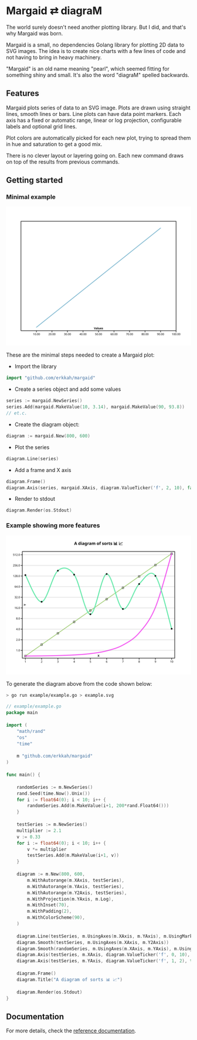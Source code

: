 # Margaid ⇄ diagraM

The world surely doesn't need another plotting library.
But I did, and that's why Margaid was born.

Margaid is a small, no dependencies Golang library for plotting 2D data to SVG images. The idea is to create nice charts with a few lines of code and not having to bring in heavy machinery.

"Margaid" is an old name meaning "pearl", which seemed fitting for something shiny and small.
It's also the word "diagraM" spelled backwards.

## Features

Margaid plots series of data to an SVG image.
Plots are drawn using straight lines, smooth lines or bars.
Line plots can have data point markers.
Each axis has a fixed or automatic range, linear or log projection, configurable labels and optional grid lines.

Plot colors are automatically picked for each new plot, trying to spread them in hue and saturation to get a good mix.

There is no clever layout or layering going on. Each new command draws on top of the results from previous commands.

## Getting started

### Minimal example

![Minimal plot](example/minimal.svg)

These are the minimal steps needed to create a Margaid plot:
* Import the library
```go
import "github.com/erkkah/margaid"
```
* Create a series object and add some values
```go
series := margaid.NewSeries()
series.Add(margaid.MakeValue(10, 3.14), margaid.MakeValue(90, 93.8))
// et.c.
```

* Create the diagram object:
```go
diagram := margaid.New(800, 600)
```

* Plot the series
```go
diagram.Line(series)
```

* Add a frame and X axis
```go
diagram.Frame()
diagram.Axis(series, margaid.XAxis, diagram.ValueTicker('f', 2, 10), false, "Values")
```

* Render to stdout
```go
diagram.Render(os.Stdout)
```

### Example showing more features

![Example plot](example/example.svg)

To generate the diagram above from the code shown below:
```sh
> go run example/example.go > example.svg
```

```go
// example/example.go
package main

import (
    "math/rand"
    "os"
    "time"

    m "github.com/erkkah/margaid"
)

func main() {

    randomSeries := m.NewSeries()
    rand.Seed(time.Now().Unix())
    for i := float64(0); i < 10; i++ {
        randomSeries.Add(m.MakeValue(i+1, 200*rand.Float64()))
    }

    testSeries := m.NewSeries()
    multiplier := 2.1
    v := 0.33
    for i := float64(0); i < 10; i++ {
        v *= multiplier
        testSeries.Add(m.MakeValue(i+1, v))
    }

    diagram := m.New(800, 600,
        m.WithAutorange(m.XAxis, testSeries),
        m.WithAutorange(m.YAxis, testSeries),
        m.WithAutorange(m.Y2Axis, testSeries),
        m.WithProjection(m.YAxis, m.Log),
        m.WithInset(70),
        m.WithPadding(2),
        m.WithColorScheme(90),
    )

    diagram.Line(testSeries, m.UsingAxes(m.XAxis, m.YAxis), m.UsingMarker("square"))
    diagram.Smooth(testSeries, m.UsingAxes(m.XAxis, m.Y2Axis))
    diagram.Smooth(randomSeries, m.UsingAxes(m.XAxis, m.YAxis), m.UsingMarker("filled-circle"))
    diagram.Axis(testSeries, m.XAxis, diagram.ValueTicker('f', 0, 10), false, "X")
    diagram.Axis(testSeries, m.YAxis, diagram.ValueTicker('f', 1, 2), true, "Y")

    diagram.Frame()
    diagram.Title("A diagram of sorts 📊 📈")

    diagram.Render(os.Stdout)
}
```

## Documentation
For more details, check the [reference documentation](https://pkg.go.dev/github.com/erkkah/margaid).
